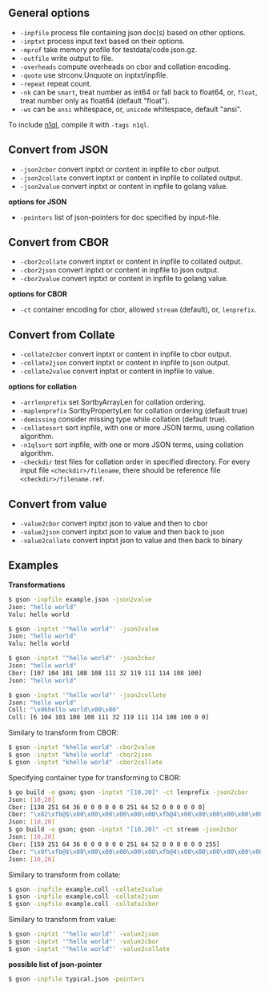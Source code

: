 General options
---------------

* ``-inpfile`` process file containing json doc(s) based on other options.
* ``-inptxt`` process input text based on their options.
* ``-mprof`` take memory profile for testdata/code.json.gz.
* ``-outfile`` write output to file.
* ``-overheads`` compute overheads on cbor and collation encoding.
* ``-quote`` use strconv.Unquote on inptxt/inpfile.
* ``-repeat`` repeat count.
* ``-nk`` can be ``smart``, treat number as int64 or fall back to float64, or,
  ``float``, treat number only as float64 (default "float").
* ``-ws`` can be ``ansi`` whitespace, or, ``unicode`` whitespace, default "ansi".

To include [n1ql](https://www.couchbase.com/products/n1ql), compile it with
``-tags n1ql``.

Convert from JSON
-----------------

* ``-json2cbor`` convert inptxt or content in inpfile to cbor output.
* ``-json2collate`` convert inptxt or content in inpfile to collated output.
* ``-json2value`` convert inptxt or content in inpfile to golang value.

**options for JSON**

* ``-pointers`` list of json-pointers for doc specified by input-file.

Convert from CBOR
-----------------

* ``-cbor2collate`` convert inptxt or content in inpfile to collated output.
* ``-cbor2json`` convert inptxt or content in inpfile to json output.
* ``-cbor2value`` convert inptxt or content in inpfile to golang value.

**options for CBOR**

* ``-ct`` container encoding for cbor, allowed ``stream`` (default), or,
  ``lenprefix``.

Convert from Collate
--------------------

* ``-collate2cbor`` convert inptxt or content in inpfile to cbor output.
* ``-collate2json`` convert inptxt or content in inpfile to json output.
* ``-collate2value`` convert inptxt or content in inpfile to value.


**options for collation**

* ``-arrlenprefix`` set SortbyArrayLen for collation ordering.
* ``-maplenprefix`` SortbyPropertyLen for collation ordering (default true)
* ``-domissing`` consider missing type while collation (default true).
* ``-collatesort`` sort inpfile, with one or more JSON terms, using
  collation algorithm.
* ``-n1qlsort`` sort inpfile, with one or more JSON terms, using
  collation algorithm.
* ``-checkdir`` test files for collation order in specified directory. For
  every input file ``<checkdir>/filename``, there should be reference file
  ``<checkdir>/filename.ref``.

Convert from value
------------------

* ``-value2cbor`` convert inptxt json to value and then to cbor
* ``-value2json`` convert inptxt json to value and then back to json
* ``-value2collate`` convert inptxt json to value and then back to binary


Examples
--------

**Transformations**

```bash
$ gson -inpfile example.json -json2value
Json: "hello world"
Valu: hello world
```

```bash
$ gson -inptxt '"hello world"' -json2value
Json: "hello world"
Valu: hello world
```

```bash
$ gson -inptxt '"hello world"' -json2cbor
Json: "hello world"
Cbor: [107 104 101 108 108 111 32 119 111 114 108 100]
Json: "hello world"
```

```bash
$ gson -inptxt '"hello world"' -json2collate
Json: "hello world"
Coll: "\x06hello world\x00\x00"
Coll: [6 104 101 108 108 111 32 119 111 114 108 100 0 0]
```

Similary to transform from CBOR:

```bash
$ gson -inptxt "khello world" -cbor2value
$ gson -inptxt "khello world" -cbor2json
$ gson -inptxt "khello world" -cbor2collate
```

Specifying container type for transforming to CBOR:

```bash
$ go build -o gson; gson -inptxt "[10,20]" -ct lenprefix -json2cbor
Json: [10,20]
Cbor: [130 251 64 36 0 0 0 0 0 0 251 64 52 0 0 0 0 0 0]
Cbor: "\x82\xfb@$\x00\x00\x00\x00\x00\x00\xfb@4\x00\x00\x00\x00\x00\x00"
Json: [10,20]
$ go build -o gson; gson -inptxt "[10,20]" -ct stream -json2cbor
Json: [10,20]
Cbor: [159 251 64 36 0 0 0 0 0 0 251 64 52 0 0 0 0 0 0 255]
Cbor: "\x9f\xfb@$\x00\x00\x00\x00\x00\x00\xfb@4\x00\x00\x00\x00\x00\x00\xff"
Json: [10,20]
```

Similary to transform from collate:

```bash
$ gson -inpfile example.coll -collate2value
$ gson -inpfile example.coll -collate2json
$ gson -inpfile example.coll -collate2cbor
```

Similary to transform from value:

```bash
$ gson -inptxt '"hello world"' -value2json
$ gson -inptxt '"hello world"' -value2cbor
$ gson -inptxt '"hello world"' -value2collate
```

**possible list of json-pointer**

```bash
$ gson -inpfile typical.json -pointers
```
